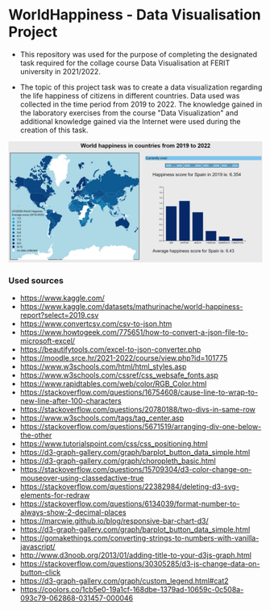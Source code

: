 # WorldHappiness - Data Visualisation Project
- This repository was used for the purpose of completing the designated task required for the collage course Data Visualisation at FERIT university in 2021/2022.

- The topic of this project task was to create a data visualization regarding the life happiness of citizens in different countries. Data used was collected in the time period from 2019 to 2022. The knowledge gained in the laboratory exercises from the course "Data Visualization" and additional knowledge gained via the Internet were used during the creation of this task.

<img src="https://raw.githubusercontent.com/TeaTurjak/VP-WorldHappiness/main/preview.PNG">

### Used sources   
- https://www.kaggle.com/
- https://www.kaggle.com/datasets/mathurinache/world-happiness-report?select=2019.csv
- https://www.convertcsv.com/csv-to-json.htm
- https://www.howtogeek.com/775651/how-to-convert-a-json-file-to-microsoft-excel/
- https://beautifytools.com/excel-to-json-converter.php
- https://moodle.srce.hr/2021-2022/course/view.php?id=101775
- https://www.w3schools.com/html/html_styles.asp
- https://www.w3schools.com/cssref/css_websafe_fonts.asp
- https://www.rapidtables.com/web/color/RGB_Color.html
- https://stackoverflow.com/questions/16754608/cause-line-to-wrap-to-new-line-after-100-characters
- https://stackoverflow.com/questions/20780188/two-divs-in-same-row
- https://www.w3schools.com/tags/tag_center.asp
- https://stackoverflow.com/questions/5671519/arranging-div-one-below-the-other
- https://www.tutorialspoint.com/css/css_positioning.html
- https://d3-graph-gallery.com/graph/barplot_button_data_simple.html
- https://d3-graph-gallery.com/graph/choropleth_basic.html
- https://stackoverflow.com/questions/15709304/d3-color-change-on-mouseover-using-classedactive-true
- https://stackoverflow.com/questions/22382984/deleting-d3-svg-elements-for-redraw
- https://stackoverflow.com/questions/6134039/format-number-to-always-show-2-decimal-places
- https://marcwie.github.io/blog/responsive-bar-chart-d3/
- https://d3-graph-gallery.com/graph/barplot_button_data_simple.html
- https://gomakethings.com/converting-strings-to-numbers-with-vanilla-javascript/
- http://www.d3noob.org/2013/01/adding-title-to-your-d3js-graph.html
- https://stackoverflow.com/questions/30305285/d3-js-change-data-on-button-click
- https://d3-graph-gallery.com/graph/custom_legend.html#cat2
- https://coolors.co/1cb5e0-19a1cf-168dbe-1379ad-10659c-0c508a-093c79-062868-031457-000046 
